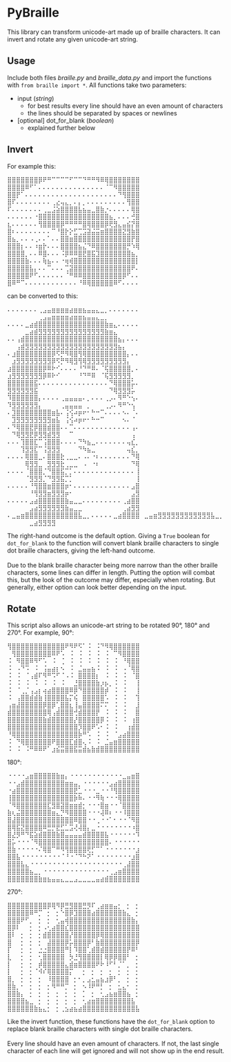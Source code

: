 ﻿# PyBraille
This library can transform unicode-art made up of braille characters. It can invert and rotate any given unicode-art string.

## Usage
Include both files *braille.py* and *braille_data.py* and import the functions with `from braille import *`. All functions take two parameters: 
 * input (*string*)
     * for best results every line should have an even amount of characters
     * the lines should be separated by spaces or newlines
 * [optional] dot_for_blank (*boolean*)
     * explained further below


## Invert
For example this:

<p>⣿⣿⣿⣿⣿⣿⣿⡿⠟⠛⠉⠉⠉⠉⠋⠉⠉⠙⠛⠛⠻⠿⢿⣿⣿⣿⣿⣿⣿⣿ <br> 
⣿⣿⣿⣿⠿⠋⠁⠄⠄⠄⠄⠄⠄⠄⠄⠄⠄⠄⠄⠄⠄⠄⠈⠉⠻⣿⣿⣿⣿⣿ <br> 
⣿⣿⡟⠁⠄⠄⠄⠄⠄⠄⠄⠄⠄⠄⠄⠄⠄⠄⠄⠄⠄⠄⠄⠄⠄⠙⢻⣿⣿⣿ <br> 
⣿⠏⠄⠄⠄⠄⠄⠄⠄⠄⢀⣔⢤⣄⡀⠄⡄⡀⠄⠄⠄⠄⠄⠄⠄⠄⠄⢻⣿⣿ <br> 
⠏⠄⠄⠄⠄⠄⠄⠄⢀⣀⣨⣵⣿⣿⣿⣿⣧⣦⣤⣀⣿⣷⡐⠄⠄⠄⠄⠄⢿⣿ <br> 
⠄⠄⠄⠄⠄⠄⠐⣿⣿⣿⣿⣿⣿⣿⣿⣿⣿⣿⣿⣿⣿⣿⣿⣦⡀⠄⠄⠄⢚⣿ <br> 
⣆⠄⠄⠄⠄⠄⠄⢻⣿⣿⣿⣿⡿⠛⠛⠛⠛⣿⢿⣿⣿⣿⡿⢟⣻⣄⣤⣮⡝⣿ <br> 
⣿⠆⠄⠄⠄⠄⠄⠄⠄⠄⠉⠘⣿⡗⡕⣋⢉⣩⣽⣬⣭⣶⣿⣿⣿⣿⣝⣻⣷⣿ <br> 
⣿⣦⡀⠄⠄⠠⢀⠄⠄⠁⠄⠄⣿⣿⣶⣿⣿⣿⣿⣿⣿⣿⣿⣿⣿⣿⣿⣿⡟⣿ <br> 
⣿⣿⣿⡆⠄⠄⠰⣶⡗⠄⠄⠄⣿⣿⣿⣿⣦⣌⠙⠿⣿⣿⣿⣿⣿⣿⣿⡛⠱⢿ <br> 
⣿⣿⣿⣿⡀⠄⠄⠿⣿⠄⠄⠄⠨⡿⠿⠿⣿⣟⣿⣯⣹⣿⣿⣿⣿⣿⣿⣿⣦⡀ <br> 
⣿⣿⣿⣿⣷⠄⠄⠄⢷⣦⠄⠄⠐⢶⢾⣿⣿⣿⣿⣿⣿⣿⣿⣿⣿⣿⣿⣿⣿⡇ <br> 
⣿⣿⣿⣿⣿⣧⡄⠄⠄⠉⠄⠄⠄⢉⣽⣿⣿⣿⣿⣿⣿⣿⣿⣿⣿⣿⣿⣿⠟⠄ <br> 
⣿⣿⣿⣿⣿⠟⠋⠄⠄⠄⠄⠄⠄⠈⠛⠿⠿⣿⣿⣿⣿⣿⣿⣿⣿⣿⡿⠋⠄⠄ <br> 
⣿⠿⠛⠉⠄⠄⠄⠄⠄⠄⠄⠄⠄⠄⠄⠄⠘⠿⢿⣿⣿⣿⣿⣿⠿⠋⠄⠄⠄⠄</p> 

can be converted to this:

<p>⠄⠄⠄⠄⠄⠄⠄⢀⣠⣤⣶⣶⣶⣶⣴⣶⣶⣦⣤⣤⣄⣀⡀⠄⠄⠄⠄⠄⠄⠄ ⠀⠀⠀⠀⠀⠀⠀⢀⣠⣤⣶⣶⣶⣶⣴⣶⣶⣦⣤⣤⣄⣀⡀⠀⠀⠀⠀⠀⠀⠀ <br> 
⠄⠄⠄⠄⣀⣴⣾⣿⣿⣿⣿⣿⣿⣿⣿⣿⣿⣿⣿⣿⣿⣿⣷⣶⣄⠄⠄⠄⠄⠄ ⠀⠀⠀⠀⣀⣴⣾⣻⣻⣻⣻⣻⣻⣻⣻⣻⣻⣻⣻⣻⣻⣻⣷⣶⣄⠀⠀⠀⠀⠀ <br> 
⠄⠄⢠⣾⣿⣿⣿⣿⣿⣿⣿⣿⣿⣿⣿⣿⣿⣿⣿⣿⣿⣿⣿⣿⣿⣦⡄⠄⠄⠄ ⠀⠀⢠⣾⣻⣻⣻⣻⣻⣻⣻⣻⣻⣻⣻⣻⣻⣻⣻⣻⣻⣻⣻⣻⣻⣦⡄⠀⠀⠀ <br> 
⠄⣰⣿⣿⣿⣿⣿⣿⣿⣿⡿⠫⡛⠻⢿⣿⢻⢿⣿⣿⣿⣿⣿⣿⣿⣿⣿⡄⠄⠄ ⠀⣰⣻⣻⣻⣻⣻⣻⣻⣻⡿⠫⡛⠻⢿⣻⢻⢿⣻⣻⣻⣻⣻⣻⣻⣻⣻⡄⠀⠀ <br> 
⣰⣿⣿⣿⣿⣿⣿⣿⡿⠿⠗⠊⠄⠄⠄⠄⠘⠙⠛⠿⠄⠈⢯⣿⣿⣿⣿⣿⡀⠄ ⣰⣻⣻⣻⣻⣻⣻⣻⡿⠿⠗⠊⠀⠀⠀⠀⠘⠙⠛⠿⠀⠈⢯⣻⣻⣻⣻⣻⡀⠀ <br> 
⣿⣿⣿⣿⣿⣿⣯⠄⠄⠄⠄⠄⠄⠄⠄⠄⠄⠄⠄⠄⠄⠄⠄⠙⢿⣿⣿⣿⡥⠄ ⣻⣻⣻⣻⣻⣻⣯⠀⠀⠀⠀⠀⠀⠀⠀⠀⠀⠀⠀⠀⠀⠀⠀⠙⢿⣻⣻⣻⡥⠀ <br> 
⠹⣿⣿⣿⣿⣿⣿⡄⠄⠄⠄⠄⢀⣤⣤⣤⣤⠄⡀⠄⠄⠄⢀⡠⠄⠻⠛⠑⢢⠄ ⠹⣻⣻⣻⣻⣻⣻⡄⠀⠀⠀⠀⢀⣤⣤⣤⣤⠀⡀⠀⠀⠀⢀⡠⠄⠻⠛⠑⢢⠀ <br> 
⠄⣹⣿⣿⣿⣿⣿⣿⣿⣿⣶⣧⠄⢨⢪⠴⡶⠖⠂⠓⠒⠉⠄⠄⠄⠄⠢⠄⠈⠄ ⠀⣹⣻⣻⣻⣻⣻⣻⣻⣻⣶⣧⠀⢨⢪⠴⡶⠖⠂⠓⠒⠉⠀⠀⠀⠀⠢⠄⠈⠀ <br> 
⠄⠙⢿⣿⣿⣟⡿⣿⣿⣾⣿⣿⠄⠄⠉⠄⠄⠄⠄⠄⠄⠄⠄⠄⠄⠄⠄⠄⢠⠄ ⠀⠙⢿⣻⣻⣟⡿⣻⣻⣾⣻⣻⠀⠀⠉⠀⠀⠀⠀⠀⠀⠀⠀⠀⠀⠀⠀⠀⢠⠀ <br> 
⠄⠄⠄⢹⣿⣿⣏⠉⢨⣿⣿⣿⠄⠄⠄⠄⠙⠳⣦⣀⠄⠄⠄⠄⠄⠄⠄⢤⣎⡀ ⠀⠀⠀⢹⣻⣻⣏⠉⢨⣻⣻⣻⠀⠀⠀⠀⠙⠳⣦⣀⠀⠀⠀⠀⠀⠀⠀⢤⣎⡀ <br> 
⠄⠄⠄⠄⢿⣿⣿⣀⠄⣿⣿⣿⣗⢀⣀⣀⠄⠠⠄⠐⠆⠄⠄⠄⠄⠄⠄⠄⠙⢿ ⠀⠀⠀⠀⢿⣻⣻⣀⠀⣻⣻⣻⣗⢀⣀⣀⠀⠠⠀⠐⠆⠀⠀⠀⠀⠀⠀⠀⠙⢿ <br> 
⠄⠄⠄⠄⠈⣿⣿⣿⡈⠙⣿⣿⣯⡉⡁⠄⠄⠄⠄⠄⠄⠄⠄⠄⠄⠄⠄⠄⠄⢸ ⠀⠀⠀⠀⠈⣻⣻⣻⡈⠙⣻⣻⣯⡉⡁⠀⠀⠀⠀⠀⠀⠀⠀⠀⠀⠀⠀⠀⠀⢸ <br> 
⠄⠄⠄⠄⠄⠘⢻⣿⣿⣶⣿⣿⣿⡶⠂⠄⠄⠄⠄⠄⠄⠄⠄⠄⠄⠄⠄⠄⣠⣿ ⠀⠀⠀⠀⠀⠘⢻⣻⣻⣶⣻⣻⣻⡶⠂⠀⠀⠀⠀⠀⠀⠀⠀⠀⠀⠀⠀⠀⣠⣻ <br> 
⠄⠄⠄⠄⠄⣠⣴⣿⣿⣿⣿⣿⣿⣷⣤⣀⣀⠄⠄⠄⠄⠄⠄⠄⠄⠄⢀⣴⣿⣿ ⠀⠀⠀⠀⠀⣠⣴⣻⣻⣻⣻⣻⣻⣷⣤⣀⣀⠀⠀⠀⠀⠀⠀⠀⠀⠀⢀⣴⣻⣻ <br> 
⠄⣀⣤⣶⣿⣿⣿⣿⣿⣿⣿⣿⣿⣿⣿⣿⣧⣀⡀⠄⠄⠄⠄⠄⣀⣴⣿⣿⣿⣿⠀⣀⣤⣶⣻⣻⣻⣻⣻⣻⣻⣻⣻⣻⣻⣻⣧⣀⡀⠀⠀⠀⠀⠀⣀⣴⣻⣻⣻⣻ </p>  

The right-hand outcome is the default option. Giving a `True` boolean for `dot_for_blank` to the function will convert blank braille characters to single dot braille characters, giving the left-hand outcome. <br><br>
Due to the blank braille character being more narrow than the other braille characters, some lines can differ in length. Putting the option will combat this, but the look of the outcome may differ, especially when rotating. But generally, either option can look better depending on the input.

## Rotate
This script also allows an unicode-art string to be rotated 90°, 180° and 270°.
For example, 90°:

<p>⢻⣿⣿⣿⣿⣿⣿⣿⣿⣿⣿⣿⣿⠟⠻⠟⠫⠁⠨⠀⠨⠙⠻⢿⣿⣿⣿⣿⣿⣿ <br> 
⠀⢻⣿⣿⣿⣿⣿⣿⣿⣿⠿⠟⠡⠀⠨⠀⠨⠀⠨⠀⠨⠀⠨⠀⠉⠻⣿⣿⣿⣿ <br> 
⠨⠀⠻⣿⣿⠿⠻⠋⠡⠀⠨⠀⢈⠀⠨⠀⠨⠀⠨⠀⠨⠀⠨⠀⠨⠀⠘⢿⣿⣿ <br> 
⠨⠀⠠⠙⠩⠀⠨⠀⢨⣤⣴⡆⠢⠀⠨⠀⣈⣤⣤⣦⠨⠀⠨⠀⠨⠀⠠⠈⢿⣿ <br> 
⠨⠀⠨⠀⠈⢠⣾⠏⠻⠛⠩⠋⠈⠠⠨⠀⣿⣿⣿⣿⡆⠀⠨⠀⠨⠀⠨⠀⠈⣿ <br> 
⠨⠀⠨⠀⠨⠀⠨⠀⠨⠀⠨⠀⠨⠀⠀⣘⣿⣿⣿⣿⣷⡰⡦⡀⠨⠀⠨⠀⠀⢸ <br> 
⠨⠀⠈⢀⡈⢠⣠⡆⢴⣴⣿⣿⣿⣿⠿⡿⠙⣿⣿⣿⣿⣿⡾⠀⠨⠀⠨⠀⠀⢸ <br> 
⠨⠀⢠⣿⣿⣾⣾⣷⢸⣿⣿⣿⣿⣧⡍⢮⠀⣿⣿⣿⣿⣿⠡⠀⠨⠀⠨⠀⠀⢹ <br> 
⢠⣶⣼⣿⣿⣿⣿⣿⡿⣿⡿⢁⣿⣿⣆⢸⣤⣿⣿⣿⣿⠍⠍⠀⠨⠀⠨⠀⠀⣸ <br> 
⣾⣿⣿⣿⣿⣿⣿⣿⣿⢿⢠⣾⣿⣿⣿⢚⣾⣿⣿⣿⡟⠀⠨⠀⠨⠀⠨⠀⠀⣿ <br> 
⣿⣿⣿⣿⣿⣿⣿⣿⣷⣾⣿⣿⣿⣿⣿⡜⣿⣿⣿⣿⣿⡿⠨⠀⠨⠀⠨⠀⢰⣿ <br> 
⣿⣿⣿⣿⣿⣿⣿⣿⣿⣿⣿⣿⣿⣿⣿⣿⡹⣿⣿⠟⠡⠂⠨⠀⠨⠀⠀⢰⣾⣿ <br> 
⠘⢿⣿⣿⣿⣿⣿⣿⣿⣿⣿⣿⣿⣿⣿⣿⡷⠛⠡⠀⠨⠀⠨⠀⠈⣠⣴⣿⣿⣿ <br> 
⠨⠀⠙⢿⣿⣿⣿⣿⣿⣿⠟⣿⣿⣿⣏⣾⣿⢄⠨⠀⠨⠀⣈⣤⣶⣿⣿⣿⣿⣿ <br> 
⠨⠀⠨⠀⠨⠛⠿⠿⠟⠁⣰⣮⣭⣿⣿⣯⣭⣾⣦⣷⣾⣿⣿⣿⣿⣿⣿⣿⣿⣿ </p> 

180°:

<p>⠐⠐⠐⠐⣠⣶⣿⣿⣿⣿⣿⣷⣶⡄⠐⠐⠐⠐⠐⠐⠐⠐⠐⠐⠐⠐⣀⣤⣶⣿ <br> 
⠐⠐⣠⣾⣿⣿⣿⣿⣿⣿⣿⣿⣿⣶⣶⣤⡀⠐⠐⠐⠐⠐⠐⣠⣴⣿⣿⣿⣿⣿ <br> 
⠐⣴⣿⣿⣿⣿⣿⣿⣿⣿⣿⣿⣿⣿⣿⣟⣁⠐⠐⠐⣀⠐⠐⠘⢻⣿⣿⣿⣿⣿ <br> 
⢸⣿⣿⣿⣿⣿⣿⣿⣿⣿⣿⣿⣿⣿⣿⡷⠷⠄⠐⠐⠻⢷⠐⠐⠐⢿⣿⣿⣿⣿ <br> 
⠈⠻⣿⣿⣿⣿⣿⣿⣿⣏⣻⣿⣽⣿⣶⣶⣾⡂⠐⠐⠐⣿⣶⠐⠐⠈⣿⣿⣿⣿ <br> 
⣷⢆⣬⣿⣿⣿⣿⣿⣿⣿⣶⣄⡙⠻⣿⣿⣿⣿⠐⠐⠐⢼⠿⠆⠐⠐⠸⣿⣿⣿ <br> 
⣿⣼⣿⣿⣿⣿⣿⣿⣿⣿⣿⣿⣿⣿⣿⠿⣿⣿⠐⠐⢀⠐⠐⠁⠂⠐⠐⠈⠻⣿ <br> 
⣿⢿⣯⣝⣿⣿⣿⣿⠿⣛⡛⣟⣋⣁⣩⢜⢼⣿⡄⣀⠐⠐⠐⠐⠐⠐⠐⠐⠰⣿ <br> 
⣿⣜⡻⠛⠙⣯⣵⣾⣿⣿⣿⣷⣿⣤⣤⣤⣤⣾⣿⣿⣿⣿⣧⠐⠐⠐⠐⠐⠐⠹ <br> 
⣿⡥⠐⠐⠐⠈⠻⣿⣿⣿⣿⣿⣿⣿⣿⣿⣿⣿⣿⣿⣿⣿⣿⠄⠐⠐⠐⠐⠐⠐ <br> 
⣿⣷⠐⠐⠐⠐⠐⠌⢿⣿⠉⠛⠻⢻⣿⣿⣿⣿⢟⡋⠉⠁⠐⠐⠐⠐⠐⠐⠐⣰ <br> 
⣿⣿⣧⠐⠐⠐⠐⠐⠐⠐⠐⠐⠈⠘⠐⠈⠙⠓⠝⠁⠐⠐⠐⠐⠐⠐⠐⠐⣰⣿ <br> 
⣿⣿⣿⣧⣄⠐⠐⠐⠐⠐⠐⠐⠐⠐⠐⠐⠐⠐⠐⠐⠐⠐⠐⠐⠐⠐⢀⣼⣿⣿ <br> 
⣿⣿⣿⣿⣿⣦⣀⡀⠐⠐⠐⠐⠐⠐⠐⠐⠐⠐⠐⠐⠐⠐⠐⢀⣠⣶⣿⣿⣿⣿ <br> 
⣿⣿⣿⣿⣿⣿⣿⣷⣶⣦⣤⣤⣄⣀⣀⣠⣀⣀⣀⣀⣤⣴⣾⣿⣿⣿⣿⣿⣿⣿ </p>

270°:

<p>⣿⣿⣿⣿⣿⣿⣿⣿⣿⡿⢿⠻⡿⣛⣻⣿⣿⣛⡻⠏⢀⣴⣶⣶⣤⡂⠀⡂⠀⡂ <br> 
⣿⣿⣿⣿⣿⠿⠛⡉⠀⡂⠀⡂⠑⣿⡿⣹⣿⣿⣿⣴⣿⣿⣿⣿⣿⣿⣷⣄⠀⡂ <br> 
⣿⣿⣿⠟⠋⡀⠀⡂⠀⡂⠀⢂⣤⢾⣿⣿⣿⣿⣿⣿⣿⣿⣿⣿⣿⣿⣿⣿⣷⡄ <br> 
⣿⡿⠇⠀⠀⡂⠀⡂⠠⢂⣴⣿⣿⣎⣿⣿⣿⣿⣿⣿⣿⣿⣿⣿⣿⣿⣿⣿⣿⣿ <br> 
⣿⠇⠀⡂⠀⡂⠀⡂⣾⣿⣿⣿⣿⣿⡜⣿⣿⣿⣿⣿⡿⢿⣿⣿⣿⣿⣿⣿⣿⣿ <br> 
⣿⠀⠀⡂⠀⡂⠀⡂⠀⣼⣿⣿⣿⡿⡥⣿⣿⣿⡿⠃⣷⣿⣿⣿⣿⣿⣿⣿⣿⡿ <br> 
⡏⠀⠀⡂⠀⡂⠀⣐⣐⣿⣿⣿⣿⠛⡇⠹⣿⣿⢁⣾⣿⣾⣿⣿⣿⣿⣿⡟⠿⠃ <br> 
⣇⠀⠀⡂⠀⡂⠀⢂⣿⣿⣿⣿⣿⠀⡳⣘⢻⣿⣿⣿⣿⡇⢿⡿⡿⣿⣿⠃⠀⡂ <br> 
⡇⠀⠀⡂⠀⡂⠀⡾⣿⣿⣿⣿⣿⣄⣾⣶⣿⣿⣿⣿⠟⠗⠸⠋⠃⡈⠁⡀⠀⡂ <br> 
⡇⠀⠀⡂⠀⡂⠈⠺⠎⢿⣿⣿⣿⣿⡍⠀⠀⡂⠀⡂⠀⡂⠀⡂⠀⡂⠀⡂⠀⡂ <br> 
⣿⡀⠀⡂⠀⡂⠀⡂⠀⠸⣿⣿⣿⣿⠀⡂⠂⡀⣠⣂⣤⣦⣰⡿⠃⡀⠀⡂⠀⡂ <br> 
⣿⣷⡀⠂⠀⡂⠀⡂⠀⡂⠻⠛⠛⡉⠀⡂⠀⠢⠸⠟⠛⡃⠀⡂⠀⣂⣄⠂⠀⡂ <br> 
⣿⣿⣷⡄⠀⡂⠀⡂⠀⡂⠀⡂⠀⡂⠀⡂⠀⡁⠀⡂⠀⢂⣠⣦⣶⣿⣿⣦⠀⡂ <br> 
⣿⣿⣿⣿⣦⣀⠀⡂⠀⡂⠀⡂⠀⡂⠀⡂⠀⢂⣴⣶⣿⣿⣿⣿⣿⣿⣿⣿⣧⠀ <br> 
⣿⣿⣿⣿⣿⣿⣷⣦⣄⡂⠀⡂⢀⣢⣴⣦⣴⣿⣿⣿⣿⣿⣿⣿⣿⣿⣿⣿⣿⣧ </p>

Like the invert function, these functions have the `dot_for_blank` option to replace blank braille characters with single dot braille characters. 
<br><br>
Every line should have an even amount of characters. If not, the last single character of each line will get ignored and will not show up in the end result.

